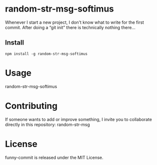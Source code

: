 # random-str-msg-softimus

Whenever I start a new project, I don't know what to write for the first commit. After doing a “git init” there is technically nothing there...

## Install

```npm
npm install -g random-str-msg-softimus
```

# Usage
 random-str-msg-softimus

# Contributing
If someone wants to add or improve something, I invite you to collaborate directly in this repository: random-str-msg

# License
funny-commit is released under the MIT License.
